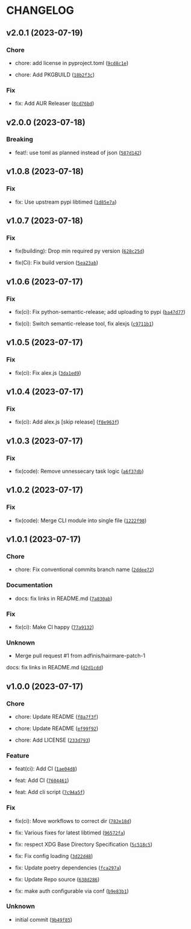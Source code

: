 # CHANGELOG



## v2.0.1 (2023-07-19)

### Chore

* chore: add license in pyproject.toml ([`9cd8c1e`](https://github.com/adfinis/timedctl/commit/9cd8c1e18ef481a63019488e6b192128583a4140))

* chore: Add PKGBUILD ([`18b2f3c`](https://github.com/adfinis/timedctl/commit/18b2f3cd8dbfc7072cab3c031a90820eb24ed7f4))

### Fix

* fix: Add AUR Releaser ([`8cd76bd`](https://github.com/adfinis/timedctl/commit/8cd76bd554ecb6ca25da687542f7d2aae33da1a2))


## v2.0.0 (2023-07-18)

### Breaking

* feat!: use toml as planned instead of json ([`587d142`](https://github.com/adfinis/timedctl/commit/587d14232d74eb80470d43fa9d03b8df7bddf3c3))


## v1.0.8 (2023-07-18)

### Fix

* fix: Use upstream pypi libtimed ([`1d85e7a`](https://github.com/adfinis/timedctl/commit/1d85e7a55afde0d54c24c86c76e4ebbe71f2bfab))


## v1.0.7 (2023-07-18)

### Fix

* fix(building): Drop min required py version ([`628c25d`](https://github.com/adfinis/timedctl/commit/628c25d7d4348f8bb58e96f7df4689f0e85a1b2c))

* fix(Ci): Fix build version ([`5ea23ab`](https://github.com/adfinis/timedctl/commit/5ea23ab258971eb37613b72a26e408ab2cfb117e))


## v1.0.6 (2023-07-17)

### Fix

* fix(ci): Fix python-semantic-release; add uploading to pypi ([`ba47d77`](https://github.com/adfinis/timedctl/commit/ba47d773102d9a48902acec3585fd7b19ae55481))

* fix(ci): Switch semantic-release tool, fix alexjs ([`c9711b1`](https://github.com/adfinis/timedctl/commit/c9711b16f601410632410471f7c15e8b79b951ce))


## v1.0.5 (2023-07-17)

### Fix

* fix(ci): Fix alex.js ([`3da1ed9`](https://github.com/adfinis/timedctl/commit/3da1ed9174b625a149797e545d2b86e0860686dd))


## v1.0.4 (2023-07-17)

### Fix

* fix(ci): Add alex.js [skip release] ([`f8e963f`](https://github.com/adfinis/timedctl/commit/f8e963faa83f3ff81250cd9065382521391b836e))


## v1.0.3 (2023-07-17)

### Fix

* fix(code): Remove unnessecary task logic ([`a6f37db`](https://github.com/adfinis/timedctl/commit/a6f37db3f86996d1d96b826014869aab6aa35055))


## v1.0.2 (2023-07-17)

### Fix

* fix(code): Merge CLI module into single file ([`1222f98`](https://github.com/adfinis/timedctl/commit/1222f98ed005f38e8f1aafd6f2bb3fe6934b2430))


## v1.0.1 (2023-07-17)

### Chore

* chore: Fix conventional commits branch name ([`2ddee72`](https://github.com/adfinis/timedctl/commit/2ddee722484328ca2d0ce5e33565e2269946bd46))

### Documentation

* docs: fix links in README.md ([`7a830ab`](https://github.com/adfinis/timedctl/commit/7a830ab5bc2a8205729f137ce31e8b08b80b30cf))

### Fix

* fix(ci): Make CI happy ([`77a9132`](https://github.com/adfinis/timedctl/commit/77a9132a55bae3a375d967cec49ca2607357b2f2))

### Unknown

* Merge pull request #1 from adfinis/hairmare-patch-1

docs: fix links in README.md ([`d2d1cdd`](https://github.com/adfinis/timedctl/commit/d2d1cdd81ae568416079dfc01b495779b47d3eed))


## v1.0.0 (2023-07-17)

### Chore

* chore: Update README ([`f8a7f3f`](https://github.com/adfinis/timedctl/commit/f8a7f3fb2d51aa14c714e34dbc38767e79103210))

* chore: Update README ([`ef99f92`](https://github.com/adfinis/timedctl/commit/ef99f9248bad4ae8d4c4f49cc14c3aad3ac149db))

* chore: Add LICENSE ([`233d793`](https://github.com/adfinis/timedctl/commit/233d7931ccdff38721691023c9a850390d83e30d))

### Feature

* feat(ci): Add CI ([`1ae04d8`](https://github.com/adfinis/timedctl/commit/1ae04d83776fe2ae02c84e77436130a64f9d01bf))

* feat: Add CI ([`7604461`](https://github.com/adfinis/timedctl/commit/76044616bd9b5aa127d24e4bb2db68f8af55247c))

* feat: Add cli script ([`7c94a5f`](https://github.com/adfinis/timedctl/commit/7c94a5f141fbbe6b71dae30ccea3b4b7a7bcb19a))

### Fix

* fix(ci): Move workflows to correct dir ([`782e18d`](https://github.com/adfinis/timedctl/commit/782e18d8d30419288223f3fcf8f990fcedb95dce))

* fix: Various fixes for latest libtimed ([`96572fa`](https://github.com/adfinis/timedctl/commit/96572fa6f9d621541842fc633c7587ab2f469e5b))

* fix: respect XDG Base Directory Specification ([`5c518c5`](https://github.com/adfinis/timedctl/commit/5c518c512803832830c61c46dc4541b7c7ac783e))

* fix: Fix config loading ([`3d22d48`](https://github.com/adfinis/timedctl/commit/3d22d4866fe79980066a5f4821a2a7e44ba1d836))

* fix: Update poetry dependencies ([`fca297a`](https://github.com/adfinis/timedctl/commit/fca297accf0ca7a306072baf637a73c1de30f06e))

* fix: Update Repo source ([`638d286`](https://github.com/adfinis/timedctl/commit/638d286b3cd6f2d7a653f626b312400e4c8c26cb))

* fix: make auth configurable via conf ([`b9e83b1`](https://github.com/adfinis/timedctl/commit/b9e83b18371db1cf69830690b16f4504294f0112))

### Unknown

* initial commit ([`9b49f85`](https://github.com/adfinis/timedctl/commit/9b49f858899a1bdb890f640c009041c525ddb2d9))
